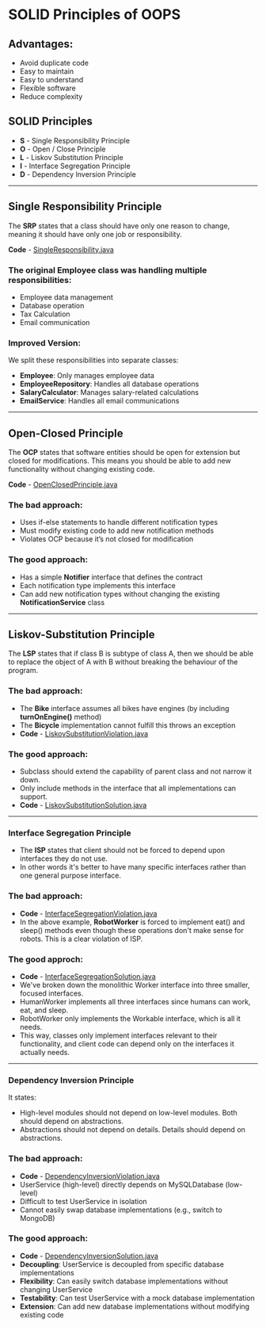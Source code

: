 # SOLID Principles of OOPS

## Advantages:
- Avoid duplicate code
- Easy to maintain
- Easy to understand
- Flexible software
- Reduce complexity

## SOLID Principles
- **S** - Single Responsibility Principle
- **O** - Open / Close Principle
- **L** - Liskov Substitution Principle
- **I** - Interface Segregation Principle
- **D** - Dependency Inversion Principle

---

## Single Responsibility Principle

The **SRP** states that a class should have only one reason to change, meaning it should have only one job or responsibility.

**Code** - [SingleResponsibility.java](https://github.com/aagamjain04/LLD/blob/main/SolidPrinciples/src/SingleResponsibility.java)

### The original Employee class was handling multiple responsibilities:
- Employee data management
- Database operation
- Tax Calculation
- Email communication

### Improved Version:
We split these responsibilities into separate classes:
- **Employee**: Only manages employee data
- **EmployeeRepository**: Handles all database operations
- **SalaryCalculator**: Manages salary-related calculations
- **EmailService**: Handles all email communications

---

## Open-Closed Principle

The **OCP** states that software entities should be open for extension but closed for modifications. This means you should be able to add new functionality without changing existing code.

**Code** - [OpenClosedPrinciple.java](https://github.com/aagamjain04/LLD/blob/main/SolidPrinciples/src/OpenClosedPrinciple.java)

### The bad approach:
- Uses if-else statements to handle different notification types
- Must modify existing code to add new notification methods
- Violates OCP because it’s not closed for modification

### The good approach:
- Has a simple **Notifier** interface that defines the contract
- Each notification type implements this interface
- Can add new notification types without changing the existing **NotificationService** class

---

## Liskov-Substitution Principle

The **LSP** states that if class B is subtype of class A, then we should be able to replace the object of A with B without breaking the behaviour of the program.

### The bad approach:
- The **Bike** interface assumes all bikes have engines (by including **turnOnEngine()** method)
- The **Bicycle** implementation cannot fulfill this throws an exception
- **Code** - [LiskovSubstitutionViolation.java](https://github.com/aagamjain04/LLD/blob/main/SolidPrinciples/src/LiskovSubstitutionViolation.java)

### The good approach:
- Subclass should extend the capability of parent class and not narrow it down.
- Only include methods in the interface that all implementations can support.
- **Code** - [LiskovSubstitutionSolution.java](https://github.com/aagamjain04/LLD/blob/main/SolidPrinciples/src/LiskovSubstitutionSolution.java)


---

### Interface Segregation Principle

- The **ISP** states that client should not be forced to depend upon interfaces they do not use.
- In other words it's better to have many specific interfaces rather than one general purpose interface. 

### The bad approach:
- **Code** - [InterfaceSegregationViolation.java](https://github.com/aagamjain04/LLD/blob/main/SolidPrinciples/src/InterfaceSegregationViolation.java)
- In the above example, **RobotWorker** is forced to implement eat() and sleep() methods even though these operations don't make sense for robots. This is a clear violation of ISP.

### The good approch:
- **Code** - [InterfaceSegregationSolution.java](https://github.com/aagamjain04/LLD/blob/main/SolidPrinciples/src/InterfaceSegregationSolution.java)
- We've broken down the monolithic Worker interface into three smaller, focused interfaces.
- HumanWorker implements all three interfaces since humans can work, eat, and sleep.
- RobotWorker only implements the Workable interface, which is all it needs.
- This way, classes only implement interfaces relevant to their functionality, and client code can depend only on the interfaces it actually needs.

---

### Dependency Inversion Principle
It states:
- High-level modules should not depend on low-level modules. Both should depend on abstractions.
- Abstractions should not depend on details. Details should depend on abstractions.

### The bad approach:
- **Code** - [DependencyInversionViolation.java](https://github.com/aagamjain04/LLD/blob/main/SolidPrinciples/src/DependencyInversionViolation.java)
- UserService (high-level) directly depends on MySQLDatabase (low-level)
- Difficult to test UserService in isolation
- Cannot easily swap database implementations (e.g., switch to MongoDB)

### The good approach:
- **Code** - [DependencyInversionSolution.java](https://github.com/aagamjain04/LLD/blob/main/SolidPrinciples/src/DependencyInversionSolution.java)
- **Decoupling**: UserService is decoupled from specific database implementations
- **Flexibility**: Can easily switch database implementations without changing UserService
- **Testability**: Can test UserService with a mock database implementation
- **Extension**: Can add new database implementations without modifying existing code